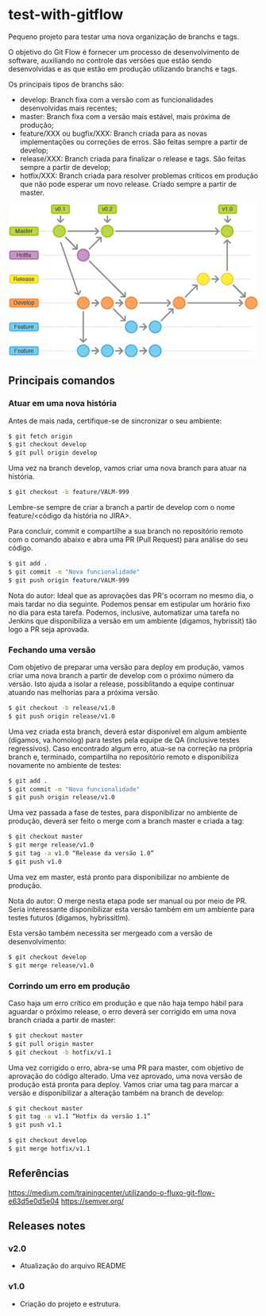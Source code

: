 # test-with-gitflow
Pequeno projeto para testar uma nova organização de branchs e tags.

O objetivo do Git Flow é fornecer um processo de desenvolvimento de software, auxiliando no controle das versões que estão sendo desenvolvidas e as que estão em produção utilizando branchs e tags.

Os principais tipos de branchs são:
 - develop: Branch fixa com a versão com as funcionalidades desenvolvidas mais recentes;
 - master: Branch fixa com a versão mais estável, mais próxima de produção;
 - feature/XXX ou bugfix/XXX: Branch criada para as novas implementações ou correções de erros. São feitas sempre a partir de develop;
 - release/XXX: Branch criada para finalizar o release e tags. São feitas sempre a partir de develop;
 - hotfix/XXX: Branch criada para resolver problemas críticos em produção que não pode esperar um novo release. Criado sempre a partir de master.


![Gitflow Workflow](/git-workflow.png)

## Principais comandos

### Atuar em uma nova história
Antes de mais nada, certifique-se de sincronizar o seu ambiente:

```sh
$ git fetch origin
$ git checkout develop
$ git pull origin develop
```

Uma vez na branch develop, vamos criar uma nova branch para atuar na história.   
```sh
$ git checkout -b feature/VALM-999
```

Lembre-se sempre de criar a branch a partir de develop com o nome feature/<código da história no JIRA>.

Para concluir, commit e compartilhe a sua branch no repositório remoto com o comando abaixo e abra uma PR (Pull Request) para análise do seu código.

```sh
$ git add .
$ git commit -m "Nova funcionalidade"
$ git push origin feature/VALM-999
```

Nota do autor: Ideal que as aprovações das PR's ocorram no mesmo dia, o mais tardar no dia seguinte. Podemos pensar em estipular um horário fixo no dia para esta tarefa. Podemos, inclusive, automatizar uma tarefa no Jenkins que disponibiliza a versão em um ambiente (digamos, hybrissit) tão logo a PR seja aprovada.


### Fechando uma versão

Com objetivo de preparar uma versão para deploy em produção, vamos criar uma nova branch a partir de develop com o próximo número da versão. Isto ajuda a isolar a release, possiblitando a equipe continuar atuando nas melhorias para a próxima versão.

```sh
$ git checkout -b release/v1.0 
$ git push origin release/v1.0
```

Uma vez criada esta branch, deverá estar disponível em algum ambiente (digamos, va.homolog) para testes pela equipe de QA (inclusive testes regressivos).
Caso encontrado algum erro, atua-se na correção na própria branch e, terminado, compartilha no repositório remoto e disponibiliza novamente no ambiente de testes:

```sh
$ git add .
$ git commit -m "Nova funcionalidade"
$ git push origin release/v1.0
```

Uma vez passada a fase de testes, para disponibilizar no ambiente de produção, deverá ser feito o merge com a branch master e criada a tag:

```sh
$ git checkout master 
$ git merge release/v1.0
$ git tag -a v1.0 “Release da versão 1.0”
$ git push v1.0
```

Uma vez em master, está pronto para disponibilizar no ambiente de produção.

Nota do autor: O merge nesta etapa pode ser manual ou por meio de PR. Seria interessante disponibilizar esta versão também em um ambiente para testes futuros (digamos, hybrissitlm). 

Esta versão também necessita ser mergeado com a versão de desenvolvimento:

```sh
$ git checkout develop 
$ git merge release/v1.0
```


### Corrindo um erro em produção

Caso haja um erro crítico em produção e que não haja tempo hábil para aguardar o próximo release, o erro deverá ser corrigido em uma nova branch criada a partir de master: 

```sh
$ git checkout master
$ git pull origin master
$ git checkout -b hotfix/v1.1
```

Uma vez corrigido o erro, abra-se uma PR para master, com objetivo de aprovação do código alterado. Uma vez aprovado, uma nova versão de produção está pronta para deploy. Vamos criar uma tag para marcar a versão e disponibilizar a alteração também na branch de develop:

```sh
$ git checkout master 
$ git tag -a v1.1 “Hotfix da versão 1.1”
$ git push v1.1
```

```sh
$ git checkout develop 
$ git merge hotfix/v1.1
```

## Referências

https://medium.com/trainingcenter/utilizando-o-fluxo-git-flow-e63d5e0d5e04
https://semver.org/


## Releases notes

### v2.0
  - Atualização do arquivo README

### v1.0
  - Criação do projeto e estrutura. 
